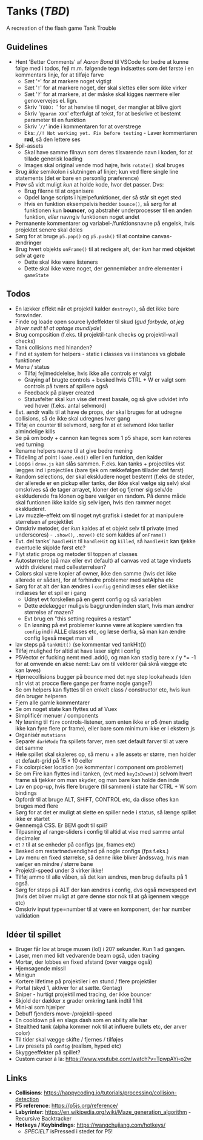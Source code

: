 # Tanks (*TBD*)
A recreation of the flash game Tank Trouble

Guidelines
----------
- Hent 'Better Comments' af *Aaron Bond* til VSCode for bedre at kunne følge med i todos, fejl m.m. følgende tegn indsættes som det første i en kommentars linje, for at tilføje farve
	- Sæt '`*`' for at markere noget vigtigt
	- Sæt '`!`' for at markere noget, der skal slettes eller som ikke virker
	- Sæt '`?`' for at markere, at der måske skal kigges nærmere eller genovervejes el. lign.
	- Skriv '`TODO: `' for at henvise til noget, der mangler at blive gjort
	- Skriv '`@param XXX`' efterfulgt af tekst, for at beskrive et bestemt parameter til en funktion
	- Skriv '`//`' inde i kommentaren for at overstrege
	- Eks: `//! Not working yet. Fix before testing` - Laver kommentaren **rød**, så den lettere ses
- Spil-assets
	- Skal have samme filnavn som deres tilsvarende navn i koden, for at tillade generisk loading
	- Images skal original vende mod højre, hvis `rotate()` skal bruges
- Brug *ikke* semikolon i slutningen af linjer; kun ved flere single line statements (det er bare en personlig præference)
- Prøv så vidt muligt *kun* at holde kode, hvor det passer. Dvs:
	- Brug filerne til at organisere
	- Opdel lange scripts i hjælpefunktioner, der så står sit eget sted
	- Hvis en funktion eksempelvis hedder `bounce()`, så sørg for at funktionen kun **bouncer**, og abstrahér underprocesser til en anden funktion, *eller* navngiv funktionen noget andet
- Permanente kommentarer og variabel-/funktionsnavne på engelsk, hvis projektet senere skal deles
- Sørg for at bruge `p5.pop()` og `p5.push()` til at containe canvas-ændringer
- Brug hvert objekts `onFrame()` til at redigere alt, der *kun* har med objektet selv at gøre
	- Dette skal ikke være listeners
	- Dette skal ikke være noget, der gennemløber andre elementer i `gameState`

Todos
-----
- En lækker effekt når et projektil kalder `destroy()`, så det ikke bare forsvinder.
- Finde og loade open source lydeffekter til skud (*gud forbyde, at jeg bliver nødt til at optage mundlyde*)
- Brug composition (f.eks. til projektil-tank checks og projektil-wall checks)
- Tank collisions med hinanden?
- Find et system for helpers - static i classes vs i instances vs globale funktioner
- Menu / status
	- Tilføj fejlmeddelelse, hvis ikke alle controls er valgt
	- Graying af brugte controls + besked hvis CTRL + W er valgt som controls på tværs af spillere også
	- Feedback på player created
	- Statusfelter skal kun vise det mest basale, og så give udvidet info ved hover (f.eks. antal selvmord)
- Evt. ændr walls til at have de props, der skal bruges for at udregne collisions, så de ikke skal udregnes hver gang
- Tilføj en counter til selvmord, sørg for at et selvmord ikke tæller almindelige kills
- Se på om body + cannon kan tegnes som 1 p5 shape, som kan roteres ved turning
- Rename helpers navne til at give bedre mening
- Tildeling af point i `Game.end()` eller i en funktion, den kalder
- Loops i `draw.js` kan slås sammen. F.eks. kan tanks + projectiles vist lægges ind i projectiles (bare tjek om rækkefølgen tillader det først)
- Random selections, der skal ekskludere noget bestemt (f.eks de steder, der allerede er en pickup eller tanks, der ikke skal vælge sig selv) skal omskrives så de tager arrayet, kloner det og fjerner sig selv/de ekskluderede fra klonen og bare vælger en random. På denne måde skal funtionen ikke kalde sig selv igen, hvis den rammer noget ekskluderet.
- Lav muzzle-effekt om til noget nyt grafisk i stedet for at manipulere størrelsen af projektilet
- Omskriv metoder, der *kun* kaldes af et objekt selv til private (med underscores) - `.show()`, `.move()` etc som kaldes af `onFrame()`
- Evt. del tanks' `handleHit` til `handleHit` og `killed`, så `handleHit` kan tjekke eventuelle skjolde først etc?
- Flyt static props og metoder til toppen af classes
- Autostørrelse (på max eller evt default) af canvas ved at tage vinduets width divideret med cellestørrelsen?
- Colors skal være kopier af owner, ikke den samme (hvis det ikke allerede er sådan), for at forhindre problemer med setAlpha etc
- Sørg for at alt der kan ændres i `config` genindlæses eller slet ikke indlæses før et spil er i gang
	- Udnyt evt forskellen på en gemt config og så variablen
	- Dette ødelægger muligvis baggrunden inden start, hvis man ændrer størrelse af mazen?
	- Evt brug en "this setting requires a restart"
	- En løsning på evt problemer kunne være at kopiere værdien fra `config` ind i ALLE classes etc, og læse derfra, så man kan ændre config ligeså meget man vil
- lav steps på `tankHit()` (se kommentar ved tankHit())
- Tilføj mulighed for altid at have laser sight i config
- P5Vector er fucking nemt med .add(), og man kan stadig bare x / y *= -1 for at omvende en akse nemt: Lav om til vektorer (så skrå vægge etc kan laves)
- Hjørnecollisions bugger på bounce med det nye step lookaheads (den når vist at procce flere gange per frame nogle gange?)
- Se om helpers kan flyttes til en enkelt class / constructor etc, hvis kun dén bruger helperen
- Fjern alle gamle kommentarer
- Se om noget state kan flyttes ud af Vuex
- Simplificér menuer / components
- Ny løsning til `fire` controls-listener, som enten ikke er p5 (men stadig ikke kan fyre flere pr frame), eller bare som minimum ikke er i ekstern js
- Organisér `mutations`
- Separér `darkMode` fra spillets farver, men sæt default farver til at være det samme
- Hele spillet skal skaleres op, så menu + alle assets er større, men holder et default-grid på 15 * 10 celler
- Fix colorpicker location (se kommentar i component om problemet)
- Se om Fire kan flyttes ind i tanken, (evt med `keyIsDown()`) selvom hvert frame så tjekker om man skyder, og man bare kan holde den inde
- Lav en pop-up, hvis flere brugere (til sammen) i state har CTRL + W som bindings
- Opfordr til at bruge ALT, SHIFT, CONTROL etc, da disse oftes kan bruges med flere
- Sørg for at det er muligt at slette en spiller nede i status, så længe spillet ikke er startet
- Gennemgå CSS. Er BEM godt til spil?
- Tilpasning af range-sliders i config til altid at vise med samme antal decimaler
- et `?` til at se enheder på configs (px, frames etc)
- Besked om restartnødvendighed på nogle configs (fps f.eks.)
- Lav menu en fixed størrelse, så denne ikke bliver åndssvag, hvis man vælger en mindre / større bane
- Projektil-speed under 3 virker ikke!
- Tilføj ammo til alle våben, så det kan ændres, men brug defaults på 1 også.
- Sørg for steps på ALT der kan ændres i config, dvs også movespeed evt (hvis det bliver muligt at gøre denne stor nok til at gå igennem vægge etc)
- Omskriv input type=number til at være en komponent, der har number validation


Idéer til spillet
--------------------------
- Bruger får lov at bruge musen (lol) i 20? sekunder. Kun 1 ad gangen.
- Laser, men med lidt vedvarende beam også, uden tracing
- Mortar, der lobbes en fixed afstand (over vægge også)
- Hjemsøgende missil
- Minigun
- Kortere lifetime på projektiler i en stund / flere projektiler
- Portal (skyd 1, aktiver for at sætte. Gentag)
- Sniper - hurtigt projektil med tracing, der ikke bouncer
- Skjold der dækker x grader omkring tank indtil 1 hit
- Mini-ai som hjælper
- Debuff fjenders move-/projektil-speed
- En cooldown på en slags dash som en ability alle har
- Stealthed tank (alpha kommer nok til at influere bullets etc, der arver color)
- Til tider skal vægge skifte / fjernes / tilføjes
- Lav presets på `config` (realism, hyped etc)
- Skyggeeffekter på spillet?
- Custom cursor á la: https://www.youtube.com/watch?v=TpwpAYi-p2w 

Links
-----
- **Collisions**: https://happycoding.io/tutorials/processing/collision-detection
- **P5 reference**: https://p5js.org/reference/
- **Labyrinter**: https://en.wikipedia.org/wiki/Maze_generation_algorithm - Recursive Backtracker
- **Hotkeys / Keybindings**: https://wangchujiang.com/hotkeys/
	- *SPECIELT* isPressed i stedet for P5!